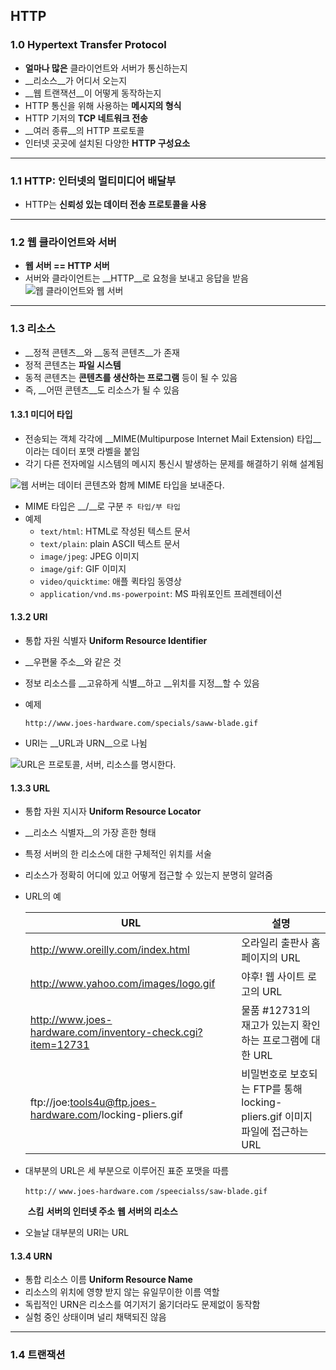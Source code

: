 ## HTTP

### 1.0 Hypertext Transfer Protocol
- __얼마나 많은__ 클라이언트와 서버가 통신하는지
- __리소스__가 어디서 오는지
- __웹 트랜잭션__이 어떻게 동작하는지
- HTTP 통신을 위해 사용하는 __메시지의 형식__
- HTTP 기저의 __TCP 네트워크 전송__
- __여러 종류__의 HTTP 프로토콜
- 인터넷 곳곳에 설치된 다양한 __HTTP 구성요소__

----

### 1.1 HTTP: 인터넷의 멀티미디어 배달부
- HTTP는 __신뢰성 있는 데이터 전송 프로토콜을 사용__

----

### 1.2 웹 클라이언트와 서버
- __웹 서버 == HTTP 서버__
- 서버와 클라이언트는 __HTTP__로 요청을 보내고 응답을 받음
  ![웹 클라이언트와 웹 서버]()

----

### 1.3 리소스
- __정적 콘텐츠__와 __동적 콘텐츠__가 존재
- 정적 콘텐츠는 __파일 시스템__
- 동적 콘텐츠는 __콘텐츠를 생산하는 프로그램__ 등이 될 수 있음
- 즉, __어떤 콘텐츠__도 리소스가 될 수 있음


#### 1.3.1 미디어 타입

- 전송되는 객체 각각에 __MIME(Multipurpose Internet Mail Extension) 타입__이라는
  데이터 포맷 라벨을 붙임
- 각기 다른 전자메일 시스템의 메시지 통신시 발생하는 문제를 해결하기 위해 설계됨

![웹 서버는 데이터 콘텐츠와 함께 MIME 타입을 보내준다.]()

- MIME 타입은 __/__로 구분 `주 타입/부 타입`
- 예제
  - `text/html`: HTML로 작성된 텍스트 문서
  - `text/plain`: plain ASCII 텍스트 문서
  - `image/jpeg`: JPEG 이미지
  - `image/gif`: GIF 이미지
  - `video/quicktime`: 애플 퀵타임 동영상
  - `application/vnd.ms-powerpoint`: MS 파워포인트 프레젠테이션

#### 1.3.2 URI

- 통합 자원 식별자 __Uniform Resource Identifier__ 

- __우편물 주소__와 같은 것

- 정보 리소스를 __고유하게 식별__하고 __위치를 지정__할 수 있음

- 예제

  `http://www.joes-hardware.com/specials/saww-blade.gif`

- URI는 __URL과 URN__으로 나뉨

![URL은 프로토콜, 서버, 리소스를 명시한다.]()

#### 1.3.3 URL

- 통합 자원 지시자 __Uniform Resource Locator__

- __리소스 식별자__의 가장 흔한 형태

- 특정 서버의 한 리소스에 대한 구체적인 위치를 서술

- 리소스가 정확히 어디에 있고 어떻게 접근할 수 있는지 분명히 알려줌

- URL의 예

  | URL                                                         | 설명                                                         |
  | ----------------------------------------------------------- | ------------------------------------------------------------ |
  | http://www.oreilly.com/index.html                           | 오라일리 출판사 홈페이지의 URL                               |
  | http://www.yahoo.com/images/logo.gif                        | 야후! 웹 사이트 로고의 URL                                   |
  | http://www.joes-hardware.com/inventory-check.cgi?item=12731 | 물품 #12731의 재고가 있는지 확인하는 프로그램에 대한 URL     |
  | ftp://joe:tools4u@ftp.joes-hardware.com/locking-pliers.gif  | 비밀번호로 보호되는 FTP를 통해 locking-pliers.gif 이미지 파일에 접근하는 URL |

- 대부분의 URL은 세 부분으로 이루어진 표준 포맷을 따름

  `http://` `www.joes-hardware.com` `/speecialss/saw-blade.gif`

  ​    __스킴__          __서버의 인터넷 주소__                 __웹 서버의 리소스__

- 오늘날 대부분의 URI는 URL

#### 1.3.4 URN

- 통합 리소스 이름 __Uniform Resource Name__
- 리소스의 위치에 영향 받지 않는 유일무이한 이름 역할
- 독립적인 URN은 리소스를 여기저기 옮기더라도 문제없이 동작함
- 실험 중인 상태이며 널리 채택되진 않음

-----

### 1.4 트랜잭션


